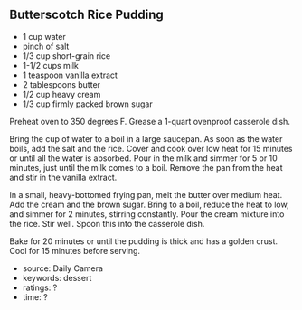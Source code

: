 Butterscotch Rice Pudding
-------------------------

- 1 cup water
- pinch of salt
- 1/3 cup short-grain rice
- 1-1/2 cups milk
- 1 teaspoon vanilla extract
- 2 tablespoons butter
- 1/2 cup heavy cream
- 1/3 cup firmly packed brown sugar

Preheat oven to 350 degrees F. Grease a 1-quart ovenproof casserole
dish.

Bring the cup of water to a boil in a large saucepan. As soon as the
water boils, add the salt and the rice. Cover and cook over low heat
for 15 minutes or until all the water is absorbed. Pour in the milk
and simmer for 5 or 10 minutes, just until the milk comes to a
boil. Remove the pan from the heat and stir in the vanilla extract.

In a small, heavy-bottomed frying pan, melt the butter over medium
heat. Add the cream and the brown sugar. Bring to a boil, reduce the
heat to low, and simmer for 2 minutes, stirring constantly. Pour the
cream mixture into the rice. Stir well. Spoon this into the casserole
dish.

Bake for 20 minutes or until the pudding is thick and has a golden
crust. Cool for 15 minutes before serving.

- source: Daily Camera
- keywords: dessert
- ratings: ?
- time: ?
